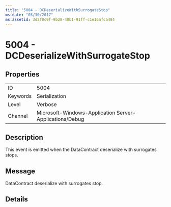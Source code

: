 ```yaml
---
title: "5004 - DCDeserializeWithSurrogateStop"
ms.date: "03/30/2017"
ms.assetid: 3d2f0c9f-9b28-40b1-91ff-c1e16afca484
---
```

# 5004 - DCDeserializeWithSurrogateStop
## Properties  


|||  
|-|-|  
|ID|5004|  
|Keywords|Serialization|  
|Level|Verbose|  
|Channel|Microsoft-Windows-Application Server-Applications/Debug|  

## Description  
 This event is emitted when the DataContract deserialize with surrogates stops.  

## Message  
 DataContract deserialize with surrogates stop.  

## Details
